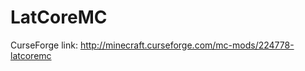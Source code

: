 LatCoreMC
===============

CurseForge link:
http://minecraft.curseforge.com/mc-mods/224778-latcoremc